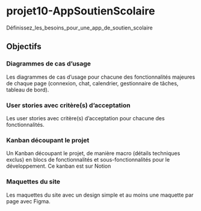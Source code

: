 # projet10-AppSoutienScolaire
Définissez_les_besoins_pour_une_app_de_soutien_scolaire

## Objectifs

### Diagrammes de cas d’usage
Les diagrammes de cas d’usage pour chacune des fonctionnalités majeures de chaque page (connexion, chat, calendrier, gestionnaire de tâches, tableau de bord).

### User stories avec critère(s) d’acceptation
Les user stories avec critère(s) d’acceptation pour chacune des fonctionnalités.

### Kanban découpant le projet
Un Kanban découpant le projet, de manière macro (détails techniques exclus) en blocs de fonctionnalités et sous-fonctionnalités pour le développement. Ce kanban est sur Notion

### Maquettes du site
Les maquettes du site avec un design simple et au moins une maquette par page avec Figma.
